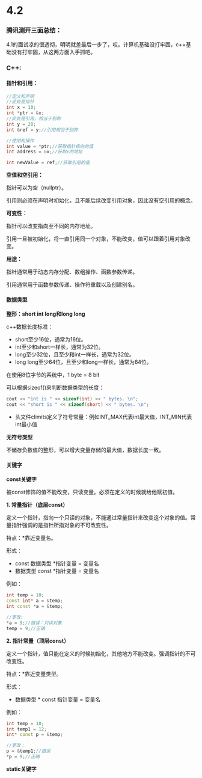 # 4.2

### 腾讯测开三面总结：

​		4.1的面试凉的很透彻，明明就差最后一步了，哎。计算机基础没打牢固，c++基础没有打牢固，从这两方面入手抓吧。



### C++:

#### 指针和引用：

```c++
//定义和声明
//此处是指针
int x = 10;
int *ptr = &x;
//此处是引用，相当于别称
int y = 20;
int &ref = y;//引用相当于别称

//使用和操作
int value = *ptr;//获取指针指向的值
int address = &x;//获取x的地址

int newValue = ref;//获取引用的值
```

__空值和空引用：__

指针可以为空（nullptr）。

引用则必须在声明时初始化，且不能后续改变引用对象，因此没有空引用的概念。

**可变性：**

指针可以改变指向至不同的内存地址。

引用一旦被初始化，将一直引用同一个对象，不能改变，值可以跟着引用对象改变。

**用途：**

指针通常用于动态内存分配、数组操作、函数参数传递。

引用通常用于函数参数传递、操作符重载以及创建别名。



#### 数据类型

**整形：short int long和long long**

c++数据长度标准：

+ short至少16位，通常为16位。
+ int至少和short一样长，通常为32位。
+ long至少32位，且至少和int一样长，通常为32位。
+ long long至少64位，且至少和long一样长，通常为64位。

在使用8位字节的系统中，1 byte = 8 bit

可以根据sizeof()来判断数据类型的长度：

```c++
cout << "int is " << sizeof(int) << " bytes. \n";
cout << "short is " << sizeof(short) << " bytes. \n";
```

+ 头文件climits定义了符号常量：例如INT_MAX代表int最大值，INT_MIN代表int最小值

**无符号类型**

不储存负数值的整形，可以增大变量存储的最大值，数据长度一致。



#### 关键字

**const关键字**

被const修饰的值不能改变，只读变量。必须在定义的时候就给他赋初值。

**1. 常量指针（底层const）**

定义一个指针，指向一个只读的对象，不能通过常量指针来改变这个对象的值。常量指针强调的是指针所指对象的不可改变性。

特点：*靠近变量名。

形式：

+ const 数据类型 *指针变量 = 变量名
+ 数据类型 const *指针变量 = 变量名

例如：

``` c++
int temp = 10;
const int* a = &temp;
int const *a = &temp;

//更改:
*a = 9;//错误：只读对象
temp = 9;//正确
```

**2. 指针常量（顶层const）**

定义一个指针，值只能在定义的时候初始化，其他地方不能改变。强调指针的不可改变性。

特点：*靠近变量类型。

形式：

+ 数据类型 * const 指针变量 = 变量名

例如：

```c++
int temp = 10;
int temp1 = 12;
int* const p = &temp;

//更改：
p = &temp1;//错误
*p = 9;//正确
```



**static关键字**

